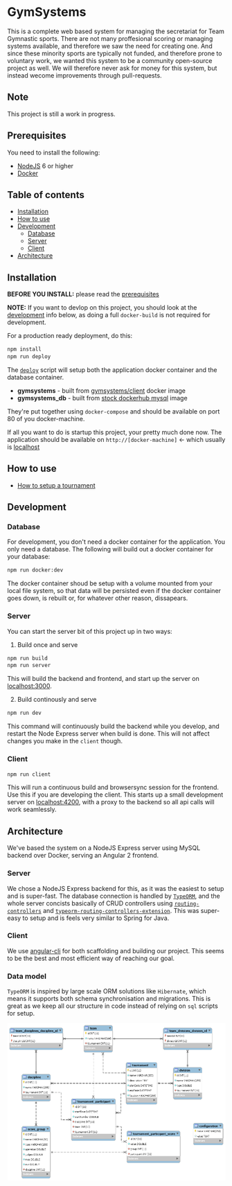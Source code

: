 # GymSystems

This is a complete web based system for managing the secretariat for Team Gymnastic sports. There are not many proffesional scoring or managing systems available, and therefore we saw the need for creating one. And since these minority sports are typically not funded, and therefore prone to voluntary work, we wanted this system to be a community open-source project as well. We will therefore never ask for money for this system, but instead wecome improvements through pull-requests.


## Note

This project is still a work in progress. 


## Prerequisites

You need to install the following:

* [NodeJS](https://nodejs.org/) 6 or higher
* [Docker](https://www.docker.com/)


## Table of contents

* [Installation](#installation)
* [How to use](#how-to-use)
* [Development](#development)
  - [Database](#database)
  - [Server](#server)
  - [Client](#client)
* [Architecture](#architecture)

## Installation

**BEFORE YOU INSTALL:** please read the [prerequisites](#prerequisites)

**NOTE:** If you want to devlop on this project, you should look at the [development](#development) info below, as doing a full `docker-build` is not required for development. 

For a production ready deployment, do this:

```bash
npm install
npm run deploy
```

The [`deploy`](./docker-build) script will setup both the application docker container and the database container. 

* **gymsystems** - built from [gymsystems/client](./Dockerfile) docker image
* **gymsystems_db** - built from [stock dockerhub mysql](https://hub.docker.com/_/mysql/) image

They're put together using `docker-compose` and should be available on port 80 of you docker-machine.

If all you want to do is startup this project, your pretty much done now. The application should be available on `http://[docker-machine]` <- which usually is [localhost](http://localhost)

## How to use

* [How to setup a tournament](/docs/TournamentSetup.md)

## Development

### Database

For development, you don't need a docker container for the application. You only need a database. The following will build out a docker container for your database:

```bash
npm run docker:dev
```
The docker container shoud be setup with a volume mounted from your local file system, so that data will be persisted even if the docker container goes down, is rebuilt or, for whatever other reason, dissapears.

### Server

You can start the server bit of this project up in two ways:

1. Build once and serve

  ```bash
  npm run build
  npm run server
  ```

  This will build the backend and frontend, and start up the server on [localhost:3000](http://localhost:3000). 

2. Build continously and serve

  ```bash
  npm run dev
  ```
  This command will continuously build the backend while you develop, and restart the Node Express server when build is done. This will not affect changes you make in the `client` though. 


### Client

```bash
npm run client
```

This will run a continuous build and browsersync session for the frontend. Use this if you are developing the client. This starts up a small development server on [localhost:4200](http://localhost:4200), with a proxy to the backend so all api calls will work seamlessly. 

## Architecture

We've based the system on a NodeJS Express server using MySQL backend over Docker, serving an Angular 2 frontend. 

### Server

We chose a NodeJS Express backend for this, as it was the easiest to setup and is super-fast. The database connection is handled by [`TypeORM`](https://typeorm.github.io), and the whole server concists basically of CRUD controllers using [`routing-controllers`](https://github.com/pleerock/routing-controllers) and [`typeorm-routing-controllers-extension`](https://github.com/typeorm/typeorm-routing-controllers-extensions). This was super-easy to setup and is feels very similar to Spring for Java.

### Client

We use [angular-cli](https://cli.angular.io/) for both scaffolding and building our project. This seems to be the best and most efficient way of reaching our goal.

### Data model

`TypeORM` is inspired by large scale ORM solutions like `Hibernate`, which means it supports both schema synchronisation and migrations. This is great as we keep all our structure in code instead of relying on `sql` scripts for setup. 

![DB Model](docs/db_model.png)
